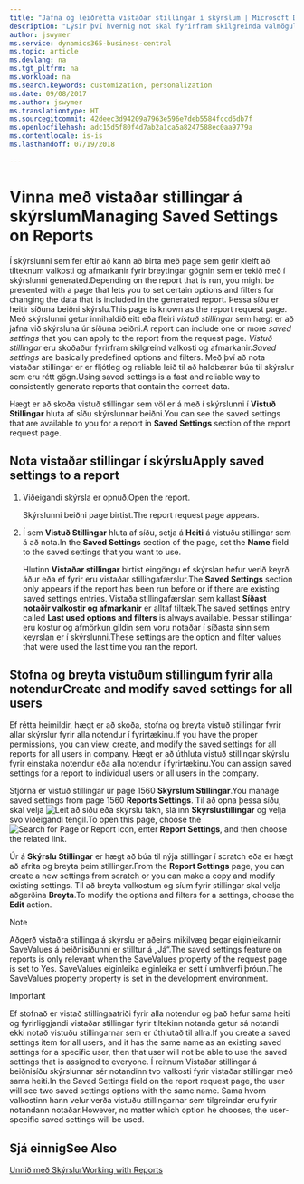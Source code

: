 ```yaml
---
title: "Jafna og leiðrétta vistaðar stillingar í skýrslum | Microsoft Docs"
description: "Lýsir því hvernig not skal fyrirfram skilgreinda valmöguleika og afmarkanir til að sérstilla skýrslu, og ná fram réttum upplýsingum."
author: jswymer
ms.service: dynamics365-business-central
ms.topic: article
ms.devlang: na
ms.tgt_pltfrm: na
ms.workload: na
ms.search.keywords: customization, personalization
ms.date: 09/08/2017
ms.author: jswymer
ms.translationtype: HT
ms.sourcegitcommit: 42deec3d94209a7963e596e7deb5584fccd6db7f
ms.openlocfilehash: adc15d5f80f4d7ab2a1ca5a8247588ec0aa9779a
ms.contentlocale: is-is
ms.lasthandoff: 07/19/2018

---
```

# <a name="managing-saved-settings-on-reports"></a><span data-ttu-id="6115c-103">Vinna með vistaðar stillingar á skýrslum</span><span class="sxs-lookup"><span data-stu-id="6115c-103">Managing Saved Settings on Reports</span></span>
<span data-ttu-id="6115c-104">Í skýrslunni sem fer eftir að kann að birta með page sem gerir kleift að tilteknum valkosti og afmarkanir fyrir breytingar gögnin sem er tekið með í skýrslunni generated.</span><span class="sxs-lookup"><span data-stu-id="6115c-104">Depending on the report that is run, you might be presented with a page that lets you to set certain options and filters for changing the data that is included in the generated report.</span></span> <span data-ttu-id="6115c-105">Þessa síðu er heitir síðuna beiðni skýrslu.</span><span class="sxs-lookup"><span data-stu-id="6115c-105">This page is known as the report request page.</span></span> <span data-ttu-id="6115c-106">Með skýrslunni getur innihaldið eitt eða fleiri *vistuð stillingar* sem hægt er að jafna við skýrsluna úr síðuna beiðni.</span><span class="sxs-lookup"><span data-stu-id="6115c-106">A report can include one or more *saved settings* that you can apply to the report from the request page.</span></span> <span data-ttu-id="6115c-107">*Vistuð stillingar* eru skoðaður fyrirfram skilgreind valkosti og afmarkanir.</span><span class="sxs-lookup"><span data-stu-id="6115c-107">*Saved settings* are basically predefined options and filters.</span></span> <span data-ttu-id="6115c-108">Með því að nota vistaðar stillingar er er fljótleg og reliable leið til að haldbærar búa til skýrslur sem eru rétt gögn.</span><span class="sxs-lookup"><span data-stu-id="6115c-108">Using saved settings is a fast and reliable way to consistently generate reports that contain the correct data.</span></span>

<span data-ttu-id="6115c-109">Hægt er að skoða vistuð stillingar sem völ er á með í skýrslunni í **Vistuð Stillingar** hluta af síðu skýrslunnar beiðni.</span><span class="sxs-lookup"><span data-stu-id="6115c-109">You can see the saved settings that are available to you for a report in **Saved Settings** section of the report request page.</span></span>  

## <a name="apply-saved-settings-to-a-report"></a><span data-ttu-id="6115c-110">Nota vistaðar stillingar í skýrslu</span><span class="sxs-lookup"><span data-stu-id="6115c-110">Apply saved settings to a report</span></span>
1. <span data-ttu-id="6115c-111">Viðeigandi skýrsla er opnuð.</span><span class="sxs-lookup"><span data-stu-id="6115c-111">Open the report.</span></span>

   <span data-ttu-id="6115c-112">Skýrslunni beiðni page birtist.</span><span class="sxs-lookup"><span data-stu-id="6115c-112">The report request page appears.</span></span>    
2. <span data-ttu-id="6115c-113">Í sem **Vistuð Stillingar** hluta af síðu, setja á **Heiti** á vistuðu stillingar sem á að nota.</span><span class="sxs-lookup"><span data-stu-id="6115c-113">In the **Saved Settings** section of the page, set the **Name** field  to the saved settings that you want to use.</span></span>

   <span data-ttu-id="6115c-114">Hlutinn **Vistaðar stillingar** birtist eingöngu ef skýrslan hefur verið keyrð áður eða ef fyrir eru vistaðar stillingafærslur.</span><span class="sxs-lookup"><span data-stu-id="6115c-114">The **Saved Settings** section only appears if the report has been run before or if there are existing saved settings entries.</span></span> <span data-ttu-id="6115c-115">Vistaða stillingafærslan sem kallast **Síðast notaðir valkostir og afmarkanir** er alltaf tiltæk.</span><span class="sxs-lookup"><span data-stu-id="6115c-115">The saved settings entry called **Last used options and filters** is always available.</span></span> <span data-ttu-id="6115c-116">Þessar stillingar eru kostur og afmörkun gildin sem voru notaðar í síðasta sinn sem keyrslan er í skýrslunni.</span><span class="sxs-lookup"><span data-stu-id="6115c-116">These settings are the option and filter values that were used the last time you ran the report.</span></span>

## <a name="create-and-modify-saved-settings-for-all-users"></a><span data-ttu-id="6115c-117">Stofna og breyta vistuðum stillingum fyrir alla notendur</span><span class="sxs-lookup"><span data-stu-id="6115c-117">Create and modify saved settings for all users</span></span>
<span data-ttu-id="6115c-118">Ef rétta heimildir, hægt er að skoða, stofna og breyta vistuð stillingar fyrir allar skýrslur fyrir alla notendur í fyrirtækinu.</span><span class="sxs-lookup"><span data-stu-id="6115c-118">If you have the proper permissions, you can view, create, and modify the saved settings for all reports for all users in company.</span></span> <span data-ttu-id="6115c-119">Hægt er að úthluta vistuð stillingar skýrslu fyrir einstaka notendur eða alla notendur í fyrirtækinu.</span><span class="sxs-lookup"><span data-stu-id="6115c-119">You can assign saved settings for a report to individual users or all users in the company.</span></span>

<span data-ttu-id="6115c-120">Stjórna er vistuð stillingar úr page 1560 **Skýrslum Stillingar**.</span><span class="sxs-lookup"><span data-stu-id="6115c-120">You manage saved settings from page 1560 **Reports Settings**.</span></span> <span data-ttu-id="6115c-121">Til að opna þessa síðu, skal velja ![Leit að síðu eða skýrslu](media/ui-search/search_small.png "Leit að síðu eða skýrslu táknið") tákn, slá inn **Skýrslustillingar** og velja svo viðeigandi tengil.</span><span class="sxs-lookup"><span data-stu-id="6115c-121">To open this page, choose the ![Search for Page or Report](media/ui-search/search_small.png "Search for Page or Report icon") icon, enter **Report Settings**, and then choose the related link.</span></span>

<span data-ttu-id="6115c-122">Úr á **Skýrslu Stillingar** er hægt að búa til nýja stillingar í scratch eða er hægt að afrita og breyta þeim stillingar.</span><span class="sxs-lookup"><span data-stu-id="6115c-122">From the **Report Settings** page, you can create a new settings from scratch or you can make a copy and modify existing settings.</span></span> <span data-ttu-id="6115c-123">Til að breyta valkostum og síum fyrir stillingar skal velja aðgerðina **Breyta**.</span><span class="sxs-lookup"><span data-stu-id="6115c-123">To modify the options and filters for a settings, choose the **Edit** action.</span></span>

> [!NOTE]
> <span data-ttu-id="6115c-124">Aðgerð vistaðra stillinga á skýrslu er aðeins mikilvæg þegar eiginleikarnir SaveValues á beiðnisíðunni er stilltur á „Já“.</span><span class="sxs-lookup"><span data-stu-id="6115c-124">The saved settings feature on reports is only relevant when the SaveValues property of the request page is set to Yes.</span></span> <span data-ttu-id="6115c-125">SaveValues eiginleika eiginleika er sett í umhverfi þróun.</span><span class="sxs-lookup"><span data-stu-id="6115c-125">The SaveValues property property is set in the development environment.</span></span>  

> [!Important]
> <span data-ttu-id="6115c-126">Ef stofnað er vistað stillingaatriði fyrir alla notendur og það hefur sama heiti og fyrirliggjandi vistaðar stillingar fyrir tiltekinn notanda getur sá notandi ekki notað vistuðu stillingarnar sem er úthlutað til allra.</span><span class="sxs-lookup"><span data-stu-id="6115c-126">If you create a saved settings item for all users, and it has the same name as an existing saved settings for a specific user, then that user will not be able to use the saved settings that is assigned to everyone.</span></span>  <span data-ttu-id="6115c-127">Í reitnum Vistaðar stillingar á beiðnisíðu skýrslunnar sér notandinn tvo valkosti fyrir vistaðar stillingar með sama heiti.</span><span class="sxs-lookup"><span data-stu-id="6115c-127">In the Saved Settings field on the report request page, the user will see two saved settings options with the same name.</span></span> <span data-ttu-id="6115c-128">Sama hvorn valkostinn hann velur verða vistuðu stillingarnar sem tilgreindar eru fyrir notandann notaðar.</span><span class="sxs-lookup"><span data-stu-id="6115c-128">However, no matter which option he chooses, the user-specific saved settings will be used.</span></span>

## <a name="see-also"></a><span data-ttu-id="6115c-129">Sjá einnig</span><span class="sxs-lookup"><span data-stu-id="6115c-129">See Also</span></span>
[<span data-ttu-id="6115c-130">Unnið með Skýrslur</span><span class="sxs-lookup"><span data-stu-id="6115c-130">Working with Reports</span></span>](ui-work-report.md)  

